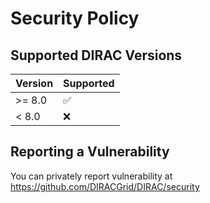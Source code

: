 # Security Policy

## Supported DIRAC Versions

| Version | Supported          |
| ------- | ------------------ |
| >= 8.0  | :white_check_mark: |
| < 8.0   | :x:                |

## Reporting a Vulnerability

You can privately report vulnerability at https://github.com/DIRACGrid/DIRAC/security
